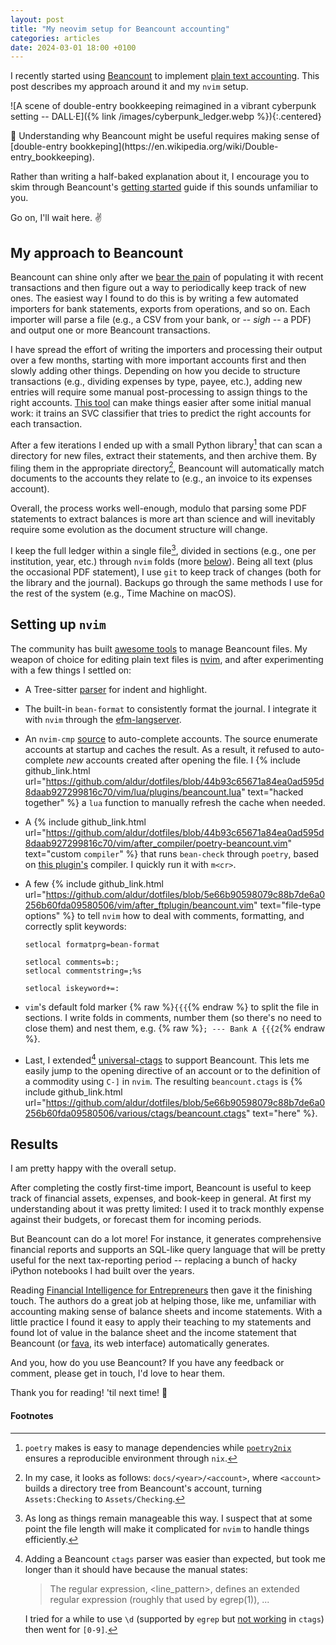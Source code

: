 ```yaml
---
layout: post
title: "My neovim setup for Beancount accounting"
categories: articles
date: 2024-03-01 18:00 +0100
---
```

I recently started using
[Beancount](https://beancount.github.io/docs/index.html) to implement [plain
text accounting](https://plaintextaccounting.org). This post describes my
approach around it and my `nvim` setup.

![A scene of double-entry bookkeeping reimagined in a vibrant cyberpunk setting
-- DALL·E]({% link /images/cyberpunk_ledger.webp %}){:.centered}

<div class="hint" markdown="1">
📒 Understanding why Beancount might be useful requires making sense of
[double-entry bookkeping](https://en.wikipedia.org/wiki/Double-entry_bookkeeping).

Rather than writing a half-baked explanation about it, I encourage you to skim
through Beancount's [getting
started](https://beancount.github.io/docs/getting_started_with_beancount.html)
guide if this sounds unfamiliar to you.

Go on, I'll wait here. ✌️
</div>

## My approach to Beancount

Beancount can shine only after we [bear the
pain](https://en.wikipedia.org/wiki/Activation_energy) of populating it with
recent transactions and then figure out a way to periodically keep track of new
ones. The easiest way I found to do this is by writing a few automated importers
for bank statements, exports from operations, and so on. Each importer will
parse a file (e.g., a CSV from your bank, or -- _sigh_ -- a PDF) and output one
or more Beancount transactions.

I have spread the effort of writing the importers and processing their output
over a few months, starting with more important accounts first and then slowly
adding other things. Depending on how you decide to structure transactions
(e.g., dividing expenses by type, payee, etc.), adding new entries will require
some manual post-processing to assign things to the right accounts. [This
tool](https://github.com/beancount/smart_importer/tree/main) can make things
easier after some initial manual work: it trains an SVC classifier that tries to
predict the right accounts for each transaction.

After a few iterations I ended up with a small Python library[^poetry_nix] that
can scan a directory for new files, extract their statements, and then archive
them. By filing them in the appropriate directory[^structure], Beancount will
automatically match documents to the accounts they relate to (e.g., an invoice
to its expenses account).

Overall, the process works well-enough, modulo that parsing some PDF statements
to extract balances is more art than science and will inevitably require some
evolution as the document structure will change.

I keep the full ledger within a single file[^manageable], divided in sections
(e.g., one per institution, year, etc.) through `nvim` folds (more
[below](#setting-up-nvim)). Being all text (plus the occasional PDF statement),
I use `git` to keep track of changes (both for the library and the journal).
Backups go through the same methods I use for the rest of the system (e.g., Time
Machine on macOS).

## Setting up `nvim`

The community has built [awesome tools](https://awesome-beancount.com) to manage
Beancount files. My weapon of choice for editing plain text files is
[nvim](https://neovim.io), and after experimenting with a few things I settled
on:

- A Tree-sitter [parser](https://github.com/polarmutex/tree-sitter-beancount)
  for indent and highlight.
- The built-in `bean-format` to consistently format the journal. I integrate it
  with `nvim` through the
  [efm-langserver](https://github.com/mattn/efm-langserver).
- An `nvim-cmp` [source](https://github.com/crispgm/cmp-beancount) to
  auto-complete accounts. The source enumerate accounts at startup and caches
  the result. As a result, it refused to auto-complete _new_ accounts created
  after opening the file. I {% include github_link.html
  url="https://github.com/aldur/dotfiles/blob/44b93c65671a84ea0ad595d8daab927299816c70/vim/lua/plugins/beancount.lua"
  text="hacked together" %} a `lua` function to manually refresh the cache when
  needed.
- A {% include github_link.html
  url="https://github.com/aldur/dotfiles/blob/44b93c65671a84ea0ad595d8daab927299816c70/vim/after_compiler/poetry-beancount.vim"
  text="custom `compiler`" %} that runs `bean-check` through `poetry`, based on
  [this plugin's](https://github.com/nathangrigg/vim-beancount) compiler. I
  quickly run it with `m<cr>`.
- A few {% include github_link.html
  url="https://github.com/aldur/dotfiles/blob/5e66b90598079c88b7de6a0256b60fda09580506/vim/after_ftplugin/beancount.vim"
  text="file-type options" %} to tell `nvim` how to deal with comments,
  formatting, and correctly split keywords:

  ```vim
  setlocal formatprg=bean-format

  setlocal comments=b:;
  setlocal commentstring=;%s

  setlocal iskeyword+=:
  ```
- `vim`'s default fold marker {% raw %}`{{{`{% endraw %} to split the file in
  sections. I write folds in comments, number them (so there's no need to close
  them) and nest them, e.g. {% raw %}`; --- Bank A {{{2`{% endraw %}.
- Last, I extended[^regex] [universal-ctags](https://github.com/universal-ctags/ctags)
  to support Beancount. This lets me easily jump to the opening directive of an
  account or to the definition of a commodity using
  `C-]` in `nvim`. The resulting `beancount.ctags` is {% include
  github_link.html
  url="https://github.com/aldur/dotfiles/blob/5e66b90598079c88b7de6a0256b60fda09580506/various/ctags/beancount.ctags"
  text="here" %}.

## Results

I am pretty happy with the overall setup.

After completing the costly first-time import, Beancount is useful to keep track
of financial assets, expenses, and book-keep in general. At first my
understanding about it was pretty limited: I used it to track monthly expense
against their budgets, or forecast them for incoming periods.

But Beancount can do a lot more! For instance, it generates comprehensive
financial reports and supports an SQL-like query language that will be pretty
useful for the next tax-reporting period -- replacing a bunch of hacky iPython
notebooks I had built over the years.

Reading [Financial Intelligence for
Entrepreneurs](https://financialintelligencebook.com/the-books/for-entrepreneurs/)
then gave it the finishing touch. The authors do a great job at helping those, like
me, unfamiliar with accounting making sense of balance sheets and income
statements. With a little practice I found it easy to apply their teaching to my
statements and found lot of value in the balance sheet and the income statement
that Beancount (or [fava](https://beancount.github.io/fava/), its web interface)
automatically generates.

And you, how do you use Beancount? If you have any feedback or comment, please
get in touch, I'd love to hear them.

Thank you for reading! 'til next time! 👋

#### Footnotes

[^poetry_nix]:
    `poetry` makes is easy to manage dependencies while
    [`poetry2nix`](https://github.com/nix-community/poetry2nix) ensures a
    reproducible environment through `nix`.

[^manageable]:
    As long as things remain manageable this way. I suspect that at some point
    the file length will make it complicated for `nvim` to handle things
    efficiently.

[^structure]:
    In my case, it looks as follows: `docs/<year>/<account>`, where `<account>`
    builds a directory tree from Beancount's account, turning `Assets:Checking`
    to `Assets/Checking`.

[^regex]:
    Adding a Beancount `ctags` parser was easier than expected, but took me
    longer than it should have because the manual states:

    > The regular expression, \<line_pattern\>, defines an extended regular
    > expression (roughly that used by egrep(1)), ...

    I tried for a while to use `\d` (supported by `egrep` but
    [not working](https://man7.org/linux/man-pages/man7/regex.7.html)
    in `ctags`) then went for `[0-9]`.

